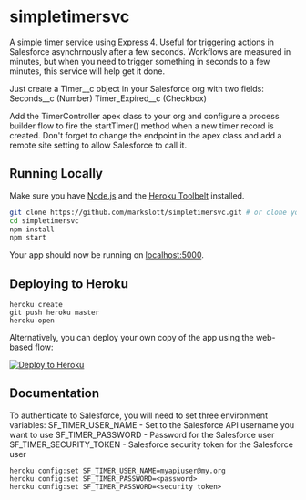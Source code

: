 # simpletimersvc

A simple timer service using [Express 4](http://expressjs.com/). Useful for triggering actions in Salesforce asynchrnously
after a few seconds. Workflows are measured in minutes, but when you need to trigger something in seconds to a few minutes,
this service will help get it done.

Just create a Timer__c object in your Salesforce org with two fields:
Seconds__c (Number)
Timer_Expired__c (Checkbox)

Add the TimerController apex class to your org and configure a process builder flow to fire the startTimer() method when a
new timer record is created.  Don't forget to change the endpoint in the apex class and add a remote site setting to allow 
Salesforce to call it.

## Running Locally

Make sure you have [Node.js](http://nodejs.org/) and the [Heroku Toolbelt](https://toolbelt.heroku.com/) installed.

```sh
git clone https://github.com/markslott/simpletimersvc.git # or clone your own fork
cd simpletimersvc
npm install
npm start
```

Your app should now be running on [localhost:5000](http://localhost:5000/).

## Deploying to Heroku

```
heroku create
git push heroku master
heroku open
```

Alternatively, you can deploy your own copy of the app using the web-based flow:

[![Deploy to Heroku](https://www.herokucdn.com/deploy/button.png)](https://heroku.com/deploy)

## Documentation

To authenticate to Salesforce, you will need to set three environment variables:
SF_TIMER_USER_NAME  -  Set to the Salesforce API username you want to use
SF_TIMER_PASSWORD - Password for the Salesforce user
SF_TIMER_SECURITY_TOKEN - Salesforce security token for the Salesforce user
```
heroku config:set SF_TIMER_USER_NAME=myapiuser@my.org
heroku config:set SF_TIMER_PASSWORD=<password>
heroku config:set SF_TIMER_PASSWORD=<security token>
```
